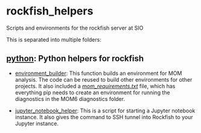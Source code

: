 # rockfish_helpers

Scripts and environments for the rockfish server at SIO

This is separated into multiple folders:

## [python](/python): Python helpers for rockfish    

- [environment_builder](/python/environment_builder.sh): This function builds an environment for MOM analysis. The code can be reused to build other environments for other projects. It also included a *[mom_requirements.txt](/python/mom_requirements.txt)* file, which has everything pip needs to create an environment for running the diagnostics in the MOM6 diagnostics folder.
  
- [jupyter_notebook_helper](/python/jupyter_notebook_helper.sh): This is a script for starting a Jupyter notebook instance. It also gives the command to SSH tunnel into Rockfish to your Jupyter instance.
